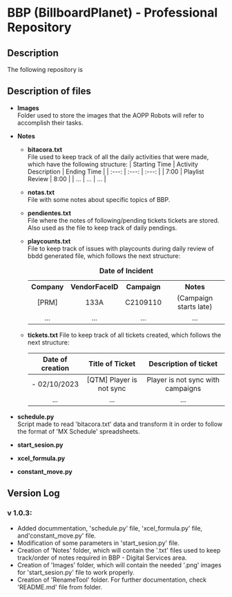 # BBP (BillboardPlanet) - Professional Repository
## Description
The following repository is 

## Description of files
- **Images**  
Folder used to store the images that the AOPP Robots will refer to accomplish their tasks.

- **Notes**  
    - **bitacora.txt**  
    File used to keep track of all the daily activities that were made, which have the following structure: 
        | Starting Time | Activity Description | Ending Time |
        | :---: | :---: | :---: |
        | 7:00  | Playlist Review | 8:00 |
        | ...  | ... | ... |
    
    - **notas.txt**  
    File with some notes about specific topics of BBP.
    
    - **pendientes.txt**  
    File where the notes of following/pending tickets tickets are stored. Also used as the file to keep track of daily pendings.
    
    - **playcounts.txt**  
    File to keep track of issues with playcounts during daily review of bbdd generated file, which follows the next structure:
        <table style="text-align:center;">
            <caption><b>Date of Incident</b></caption>
            <tr>
                <th>Company</th>
                <th>VendorFaceID</th>
                <th>Campaign</th>
                <th>Notes</th>
            </tr>
            <tr>
                <td>[PRM]</td>
                <td>133A</td>
                <td>C2109110</td>
                <td>(Campaign starts late)</td>
            </tr>
            <tr>
                <td>...</td>
                <td>...</td>
                <td>...</td>
                <td>...</td>
            </tr>
        </table>

    - **tickets.txt**
    File to keep track of all tickets created, which follows the next structure:
        
        | Date of creation | Title of Ticket | Description of ticket |
        | :---: | :---: | :---: |
        | - 02/10/2023  | [QTM] Player is not sync | Player is not sync with campaigns |
        | ...  | ... | ... |

- **schedule.py**  
Script made to read 'bitacora.txt' data and transform it in order to follow the format of 'MX Schedule' spreadsheets.

- **start_sesion.py**  

- **xcel_formula.py**  

- **constant_move.py**  



## Version Log
### v 1.0.3:
- Added docummentation, 'schedule.py' file, 'xcel_formula.py' file, and'constant_move.py' file.
- Modification of some parameters in 'start_sesion.py' file.
- Creation of 'Notes' folder, which will contain the '.txt' files used to keep track/order of notes required in BBP - Digital Services area. 
- Creation of 'Images' folder, which will contain the needed '.png' images for 'start_sesion.py' file to work properly.
- Creation of 'RenameTool' folder. For further documentation, check 'README.md' file from folder.